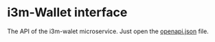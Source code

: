 # i3m-Wallet interface

The API of the i3m-walet microservice. Just open the [openapi.json](./openapi.json) file.
